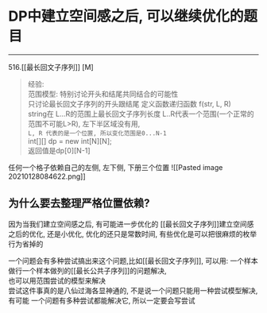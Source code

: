 # DP中建立空间感之后, 可以继续优化的题目

---



516.[[最长回文子序列]] [M]   
>经验:  
范围模型: 特别讨论开头和结尾共同结合的可能性  
只讨论最长回文子序列的开头跟结尾
定义函数递归函数 f(str, L, R)  
string在 L...R的范围上最长回文子序列长度
L..R代表一个范围(一个正常的范围不可能L>R), 左下半区域没有用,   
`L, R 代表的是一个位置, 所以变化范围是0...N-1`  
int[][] dp = new int[N][N];   
返回值是dp[0][N-1]

任何一个格子依赖自己的左侧, 左下侧, 下册三个位置
![[Pasted image 20210128084622.png]]

## 为什么要去整理严格位置依赖?
因为当我们建立空间感之后, 有可能进一步优化的
[[最长回文子序列]]建立空间感之后的优化, 还是小优化, 优化的还只是常数时间, 
有些优化是可以把很麻烦的枚举行为省掉的 

一个问题会有多种尝试搞出来这个问题,比如[[最长回文子序列]], 可以用: 
一个样本做行一个样本做列的[[最长公共子序列]]的问题解决,  
也可以用范围尝试的模型来解决  
尝试这件事真的是八仙过海各显神通的, 不是说一个问题只能用一种尝试模型解决, 有可能
一个问题有多种尝试都能解决它, 所以一定要会写尝试